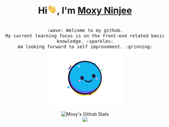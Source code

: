 <h1 align="center">Hi<img src="https://raw.githubusercontent.com/MoxyNJ/MoxyNJ/main/image/Hi.gif" width="30px" />, I'm <a href="#">Moxy Ninjee<a></h1>
<p align="center">
  <samp>
    <br>:wave: Welcome to my github.
    <br>My current learning focus is on the front-end related basic knowledge. :sparkles:
    <br>Am looking forward to self improvement. :grinning:
    <br>
    <img src="https://raw.githubusercontent.com/MoxyNJ/MoxyNJ/main/image/happy.gif" width="240px" align="center">
  </samp>
</p>

<div align="center">
  <img src="https://github-readme-stats.vercel.app/api?username=MoxyNJ&show_icons=true&count_private=true&include_all_commits=true&title_color=4169E1&icon_color=0000CD" alt="Moxy's Github Stats" >
  <div></div>
  <img src="https://github-readme-stats.vercel.app/api/top-langs/?username=MoxyNJ&layout=compact&custom_title=I%20use&title_color=4169E1&card_width=445 alt="Top Langs" >
</div>
